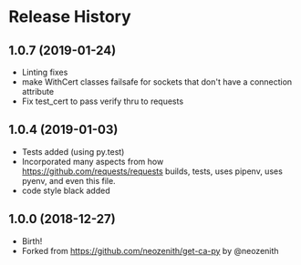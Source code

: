 Release History
===============

1.0.7 (2019-01-24)
------------------

- Linting fixes
- make WithCert classes failsafe for sockets that don't have a connection attribute
- Fix test_cert to pass verify thru to requests

1.0.4 (2019-01-03)
------------------

- Tests added (using py.test)
- Incorporated many aspects from how https://github.com/requests/requests builds, tests, uses pipenv, uses pyenv, and even this file.
- code style black added

1.0.0 (2018-12-27)
------------------

-   Birth!
-   Forked from https://github.com/neozenith/get-ca-py by @neozenith
